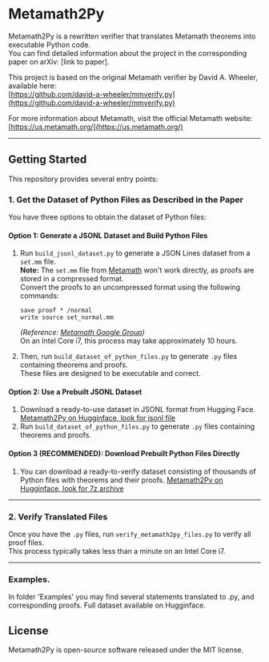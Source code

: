 # Metamath2Py

Metamath2Py is a rewritten verifier that translates Metamath theorems into executable Python code.  
You can find detailed information about the project in the corresponding paper on arXiv: [link to paper].  

This project is based on the original Metamath verifier by David A. Wheeler, available here:  
[https://github.com/david-a-wheeler/mmverify.py](https://github.com/david-a-wheeler/mmverify.py)  

For more information about Metamath, visit the official Metamath website:  
[https://us.metamath.org/](https://us.metamath.org/)  

---

## Getting Started

This repository provides several entry points:

### **1. Get the Dataset of Python Files as Described in the Paper**

You have three options to obtain the dataset of Python files:

#### **Option 1: Generate a JSONL Dataset and Build Python Files**
1. Run `build_jsonl_dataset.py` to generate a JSON Lines dataset from a `set.mm` file.  
   **Note:** The `set.mm` file from [Metamath](https://github.com/metamath/set.mm) won't work directly, as proofs are stored in a compressed format.  
   Convert the proofs to an uncompressed format using the following commands:  
   ```plaintext
   save proof * /normal
   write source set_normal.mm
   ```
   *(Reference: [Metamath Google Group](https://groups.google.com/g/metamath/c/UJr6HtWkpYA))*  
   On an Intel Core i7, this process may take approximately 10 hours.

2. Then, run `build_dataset_of_python_files.py` to generate `.py` files containing theorems and proofs.  
   These files are designed to be executable and correct.

#### **Option 2: Use a Prebuilt JSONL Dataset**
1. Download a ready-to-use dataset in JSONL format from Hugging Face. [Metamath2Py on Hugginface, look for jsonl file](https://huggingface.co/datasets/kamushekp/Metamath2Py)
2. Run `build_dataset_of_python_files.py` to generate `.py` files containing theorems and proofs.

#### **Option 3 (RECOMMENDED): Download Prebuilt Python Files Directly**
1. You can download a ready-to-verify dataset consisting of thousands of Python files with theorems and their proofs.
[Metamath2Py on Hugginface, look for 7z archive](https://huggingface.co/datasets/kamushekp/Metamath2Py)
---

### **2. Verify Translated Files**

Once you have the `.py` files, run `verify_metamath2py_files.py` to verify all proof files.  
This process typically takes less than a minute on an Intel Core i7.

---

### Examples.
In folder 'Examples' you may find several statements translated to .py, and corresponding proofs. Full dataset available on Hugginface.

## License

Metamath2Py is open-source software released under the MIT license.
